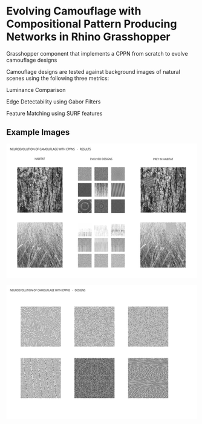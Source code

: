 # Evolving Camouflage with Compositional Pattern Producing Networks in Rhino Grasshopper

Grasshopper component that implements a CPPN from scratch to evolve camouflage designs

Camouflage designs are tested against background images of natural scenes using the following three metrics:

Luminance Comparison

Edge Detectability using Gabor Filters

Feature Matching using SURF features



## Example Images

![Generated Designs](/images/designs.png)

![Generated Designs and Habitat used for learning](/images/designs_habitat.png)
